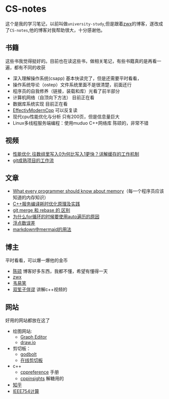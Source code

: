 # CS-notes

这个是我的学习笔记，以前叫做`university-study`,但是跟着[zwx](https://github.com/zweix123/CS-notes)的博客，遂改成了`CS-notes`,他的博客对我帮助很大，十分感谢他。

## 书籍

这些书我觉得挺好的。目前也在读这些书，做相关笔记，有些书籍真的是再看一遍，都有不同的收获

- 深入理解操作系统(csapp) 基本快读完了，但是还需要平时看看，
- 操作系统导论（ostep）文件系统里面不是很清楚，前面还行
- 程序员的自我修养（链接，装载和库）光看了前半部分
- 计算机网络（自顶向下方法） 目前正在看
- 数据库系统实现 目前正在看
- [EffectivModernCpp](https://github.com/CnTransGroup/EffectiveModernCppChinese/tree/master/src) 可以反复读
- 现代cpu性能优化与分析 只有200页，但是信息量巨大
- Linux多线程服务端编程：使用muduo C++网络库 陈硕的，非常不错

## 视频

- [性能优化 往数组里写入0为何比写入1更快？详解缓存的工作机制](https://www.bilibili.com/video/BV1gu41117bW/?spm_id_from=333.880.my_history.page.click&vd_source=f1c89669d341702064db968ba68bdc30)
- [git成熟项目的工作流](https://www.bilibili.com/video/BV19e4y1q7JJ/)

## 文章

- [What every programmer should know about memory](https://zhuanlan.zhihu.com/p/611133924)（每一个程序员应该知道的内存知识）
- [C++服务编译耗时优化原理及实践](https://tech.meituan.com/2020/12/10/apache-kylin-practice-in-meituan.html)
- [git merge 和 rebase 的 区别](https://www.cnblogs.com/FraserYu/p/11192840.html)
- [为什么for循环的时候要使用auto遍历的原因](https://www.zhihu.com/question/355171938/answer/899154458)
- [浮点数误差](https://zhuanlan.zhihu.com/p/673320830)  
- [markdown中mermaid的用法](https://soft.xiaoshujiang.com/docs/grammar/feature/mermaid/#e59bbee8a1a8e696b9e59091_7)

## 博主

平时看看，可以爆一爆他的金币

- [陈硕](https://www.zhihu.com/people/giantchen) 博客好多东西，我都不懂，希望有懂得一天
- [zwx](https://github.com/zweix123/CS-notes)
- [韦易笑](https://www.zhihu.com/people/skywind3000)
- [双笙子佯谬](https://space.bilibili.com/263032155) 讲解c++视频的

## 网站

好用的网站都放在这了

- 绘图网站:
  - [Graph Editor](https://csacademy.com/app/graph_editor)
  - [draw.io](https://draw.io)
- 剪切板：
  - [godbolt](https://godbolt.org)
  - [在线剪切板](https://paste.nugine.xyz)
- c++
  - [cppreference](https://zh.cppreference.com/w/%E9%A6%96%E9%A1%B5) 手册
  - [cppinsights](https://cppinsights.io) 解糖用的
- [知乎](https://www.zhihu.com)
- [IEEE754计算](http://weitz.de/ieee)